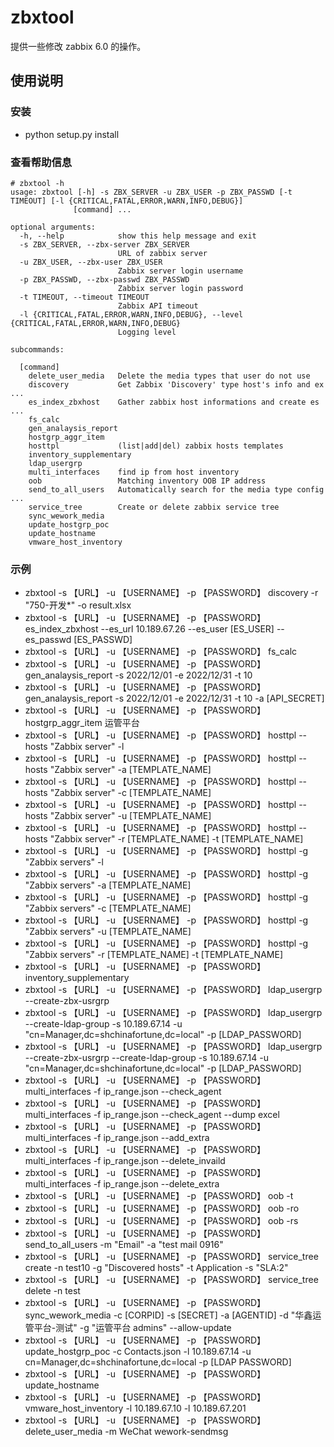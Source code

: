 # zbxtool

提供一些修改 zabbix 6.0 的操作。

## 使用说明
### 安装
* python setup.py install

### 查看帮助信息
```shell
# zbxtool -h
usage: zbxtool [-h] -s ZBX_SERVER -u ZBX_USER -p ZBX_PASSWD [-t TIMEOUT] [-l {CRITICAL,FATAL,ERROR,WARN,INFO,DEBUG}]
              [command] ...

optional arguments:
  -h, --help            show this help message and exit
  -s ZBX_SERVER, --zbx-server ZBX_SERVER
                        URL of zabbix server
  -u ZBX_USER, --zbx-user ZBX_USER
                        Zabbix server login username
  -p ZBX_PASSWD, --zbx-passwd ZBX_PASSWD
                        Zabbix server login password
  -t TIMEOUT, --timeout TIMEOUT
                        Zabbix API timeout
  -l {CRITICAL,FATAL,ERROR,WARN,INFO,DEBUG}, --level {CRITICAL,FATAL,ERROR,WARN,INFO,DEBUG}
                        Logging level

subcommands:

  [command]
    delete_user_media   Delete the media types that user do not use
    discovery           Get Zabbix 'Discovery' type host's info and ex ...
    es_index_zbxhost    Gather zabbix host informations and create es ...
    fs_calc
    gen_analaysis_report
    hostgrp_aggr_item
    hosttpl             (list|add|del) zabbix hosts templates
    inventory_supplementary
    ldap_usergrp
    multi_interfaces    find ip from host inventory
    oob                 Matching inventory OOB IP address
    send_to_all_users   Automatically search for the media type config ...
    service_tree        Create or delete zabbix service tree
    sync_wework_media
    update_hostgrp_poc
    update_hostname
    vmware_host_inventory
```

### 示例
- zbxtool -s 【URL】 -u 【USERNAME】 -p 【PASSWORD】 discovery -r "750-开发*" -o result.xlsx
- zbxtool -s 【URL】 -u 【USERNAME】 -p 【PASSWORD】 es_index_zbxhost --es_url 10.189.67.26 --es_user [ES_USER] --es_passwd [ES_PASSWD]
- zbxtool -s 【URL】 -u 【USERNAME】 -p 【PASSWORD】 fs_calc
- zbxtool -s 【URL】 -u 【USERNAME】 -p 【PASSWORD】 gen_analaysis_report -s 2022/12/01 -e 2022/12/31 -t 10
- zbxtool -s 【URL】 -u 【USERNAME】 -p 【PASSWORD】 gen_analaysis_report -s 2022/12/01 -e 2022/12/31 -t 10 -a [API_SECRET]
- zbxtool -s 【URL】 -u 【USERNAME】 -p 【PASSWORD】 hostgrp_aggr_item 运管平台
- zbxtool -s 【URL】 -u 【USERNAME】 -p 【PASSWORD】 hosttpl --hosts "Zabbix server" -l
- zbxtool -s 【URL】 -u 【USERNAME】 -p 【PASSWORD】 hosttpl --hosts "Zabbix server" -a [TEMPLATE_NAME]
- zbxtool -s 【URL】 -u 【USERNAME】 -p 【PASSWORD】 hosttpl --hosts "Zabbix server" -c [TEMPLATE_NAME]
- zbxtool -s 【URL】 -u 【USERNAME】 -p 【PASSWORD】 hosttpl --hosts "Zabbix server" -u [TEMPLATE_NAME]
- zbxtool -s 【URL】 -u 【USERNAME】 -p 【PASSWORD】 hosttpl --hosts "Zabbix server" -r [TEMPLATE_NAME] -t [TEMPLATE_NAME]
- zbxtool -s 【URL】 -u 【USERNAME】 -p 【PASSWORD】 hosttpl -g "Zabbix servers" -l
- zbxtool -s 【URL】 -u 【USERNAME】 -p 【PASSWORD】 hosttpl -g "Zabbix servers" -a [TEMPLATE_NAME]
- zbxtool -s 【URL】 -u 【USERNAME】 -p 【PASSWORD】 hosttpl -g "Zabbix servers" -c [TEMPLATE_NAME]
- zbxtool -s 【URL】 -u 【USERNAME】 -p 【PASSWORD】 hosttpl -g "Zabbix servers" -u [TEMPLATE_NAME]
- zbxtool -s 【URL】 -u 【USERNAME】 -p 【PASSWORD】 hosttpl -g "Zabbix servers" -r [TEMPLATE_NAME] -t [TEMPLATE_NAME]
- zbxtool -s 【URL】 -u 【USERNAME】 -p 【PASSWORD】 inventory_supplementary
- zbxtool -s 【URL】 -u 【USERNAME】 -p 【PASSWORD】 ldap_usergrp --create-zbx-usrgrp
- zbxtool -s 【URL】 -u 【USERNAME】 -p 【PASSWORD】 ldap_usergrp --create-ldap-group -s 10.189.67.14 -u "cn=Manager,dc=shchinafortune,dc=local" -p [LDAP_PASSWORD]
- zbxtool -s 【URL】 -u 【USERNAME】 -p 【PASSWORD】 ldap_usergrp --create-zbx-usrgrp --create-ldap-group -s 10.189.67.14 -u "cn=Manager,dc=shchinafortune,dc=local" -p [LDAP_PASSWORD]
- zbxtool -s 【URL】 -u 【USERNAME】 -p 【PASSWORD】 multi_interfaces -f ip_range.json --check_agent
- zbxtool -s 【URL】 -u 【USERNAME】 -p 【PASSWORD】 multi_interfaces -f ip_range.json --check_agent --dump excel
- zbxtool -s 【URL】 -u 【USERNAME】 -p 【PASSWORD】 multi_interfaces -f ip_range.json --add_extra
- zbxtool -s 【URL】 -u 【USERNAME】 -p 【PASSWORD】 multi_interfaces -f ip_range.json --delete_invaild
- zbxtool -s 【URL】 -u 【USERNAME】 -p 【PASSWORD】 multi_interfaces -f ip_range.json --delete_extra
- zbxtool -s 【URL】 -u 【USERNAME】 -p 【PASSWORD】 oob -t
- zbxtool -s 【URL】 -u 【USERNAME】 -p 【PASSWORD】 oob -ro
- zbxtool -s 【URL】 -u 【USERNAME】 -p 【PASSWORD】 oob -rs
- zbxtool -s 【URL】 -u 【USERNAME】 -p 【PASSWORD】 send_to_all_users -m "Email" -a "test mail 0916"
- zbxtool -s 【URL】 -u 【USERNAME】 -p 【PASSWORD】 service_tree create -n test10 -g "Discovered hosts" -t Application -s "SLA:2"
- zbxtool -s 【URL】 -u 【USERNAME】 -p 【PASSWORD】 service_tree delete -n test
- zbxtool -s 【URL】 -u 【USERNAME】 -p 【PASSWORD】 sync_wework_media -c [CORPID] -s [SECRET] -a [AGENTID] -d "华鑫运管平台-测试" -g "运管平台 admins" --allow-update
- zbxtool -s 【URL】 -u 【USERNAME】 -p 【PASSWORD】 update_hostgrp_poc -c Contacts.json -l 10.189.67.14 -u cn=Manager,dc=shchinafortune,dc=local -p [LDAP PASSWORD]
- zbxtool -s 【URL】 -u 【USERNAME】 -p 【PASSWORD】 update_hostname
- zbxtool -s 【URL】 -u 【USERNAME】 -p 【PASSWORD】 vmware_host_inventory -l 10.189.67.10 -l 10.189.67.201
- zbxtool -s 【URL】 -u 【USERNAME】 -p 【PASSWORD】 delete_user_media -m WeChat wework-sendmsg 
